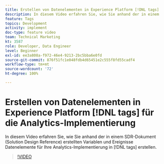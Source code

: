 ```yaml
---
title: Erstellen von Datenelementen in Experience Platform [!DNL tags] für die Analytics-Implementierung
description: In diesem Video erfahren Sie, wie Sie anhand der in einem SDR-Dokument (Solution Design Reference) erstellten Variablen und Ereignisse in [!DNL tags] Datenelemente für Ihre Analytics-Implementierung erstellen.
feature: Tags
topics: Development
activity: implement
doc-type: feature video
team: Technical Marketing
kt: 3587
role: Developer, Data Engineer
level: Beginner
exl-id: ee3a808a-f972-46e4-9213-2bc5bba6e0fd
source-git-commit: 876f51fc1e048fdb4d65451e2c555f8fd55cadf4
workflow-type: tm+mt
source-wordcount: '72'
ht-degree: 100%

---
```


# Erstellen von Datenelementen in Experience Platform [!DNL tags] für die Analytics-Implementierung

In diesem Video erfahren Sie, wie Sie anhand der in einem SDR-Dokument (Solution Design Reference) erstellten Variablen und Ereignisse Datenelemente für Ihre Analytics-Implementierung in [!DNL tags] erstellen.

>[!VIDEO](https://video.tv.adobe.com/v/28760/?quality=12&learn=on)
